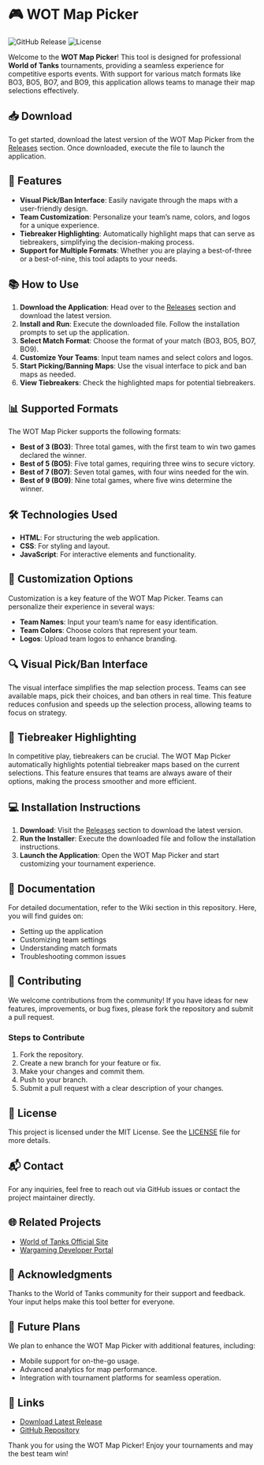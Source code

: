 # 🎮 WOT Map Picker

![GitHub Release](https://img.shields.io/github/v/release/kipson8887/wot-map-picker?style=flat-square) ![License](https://img.shields.io/badge/license-MIT-brightgreen)

Welcome to the **WOT Map Picker**! This tool is designed for professional **World of Tanks** tournaments, providing a seamless experience for competitive esports events. With support for various match formats like BO3, BO5, BO7, and BO9, this application allows teams to manage their map selections effectively. 

## 📥 Download

To get started, download the latest version of the WOT Map Picker from the [Releases](https://github.com/kipson8887/wot-map-picker/releases) section. Once downloaded, execute the file to launch the application.

## 🌟 Features

- **Visual Pick/Ban Interface**: Easily navigate through the maps with a user-friendly design.
- **Team Customization**: Personalize your team’s name, colors, and logos for a unique experience.
- **Tiebreaker Highlighting**: Automatically highlight maps that can serve as tiebreakers, simplifying the decision-making process.
- **Support for Multiple Formats**: Whether you are playing a best-of-three or a best-of-nine, this tool adapts to your needs.

## 📚 How to Use

1. **Download the Application**: Head over to the [Releases](https://github.com/kipson8887/wot-map-picker/releases) section and download the latest version.
2. **Install and Run**: Execute the downloaded file. Follow the installation prompts to set up the application.
3. **Select Match Format**: Choose the format of your match (BO3, BO5, BO7, BO9).
4. **Customize Your Teams**: Input team names and select colors and logos.
5. **Start Picking/Banning Maps**: Use the visual interface to pick and ban maps as needed.
6. **View Tiebreakers**: Check the highlighted maps for potential tiebreakers.

## 📊 Supported Formats

The WOT Map Picker supports the following formats:

- **Best of 3 (BO3)**: Three total games, with the first team to win two games declared the winner.
- **Best of 5 (BO5)**: Five total games, requiring three wins to secure victory.
- **Best of 7 (BO7)**: Seven total games, with four wins needed for the win.
- **Best of 9 (BO9)**: Nine total games, where five wins determine the winner.

## 🛠️ Technologies Used

- **HTML**: For structuring the web application.
- **CSS**: For styling and layout.
- **JavaScript**: For interactive elements and functionality.

## 🎨 Customization Options

Customization is a key feature of the WOT Map Picker. Teams can personalize their experience in several ways:

- **Team Names**: Input your team’s name for easy identification.
- **Team Colors**: Choose colors that represent your team.
- **Logos**: Upload team logos to enhance branding.

## 🔍 Visual Pick/Ban Interface

The visual interface simplifies the map selection process. Teams can see available maps, pick their choices, and ban others in real time. This feature reduces confusion and speeds up the selection process, allowing teams to focus on strategy.

## 🔄 Tiebreaker Highlighting

In competitive play, tiebreakers can be crucial. The WOT Map Picker automatically highlights potential tiebreaker maps based on the current selections. This feature ensures that teams are always aware of their options, making the process smoother and more efficient.

## 💻 Installation Instructions

1. **Download**: Visit the [Releases](https://github.com/kipson8887/wot-map-picker/releases) section to download the latest version.
2. **Run the Installer**: Execute the downloaded file and follow the installation instructions.
3. **Launch the Application**: Open the WOT Map Picker and start customizing your tournament experience.

## 📖 Documentation

For detailed documentation, refer to the Wiki section in this repository. Here, you will find guides on:

- Setting up the application
- Customizing team settings
- Understanding match formats
- Troubleshooting common issues

## 🤝 Contributing

We welcome contributions from the community! If you have ideas for new features, improvements, or bug fixes, please fork the repository and submit a pull request. 

### Steps to Contribute

1. Fork the repository.
2. Create a new branch for your feature or fix.
3. Make your changes and commit them.
4. Push to your branch.
5. Submit a pull request with a clear description of your changes.

## 📝 License

This project is licensed under the MIT License. See the [LICENSE](LICENSE) file for more details.

## 📬 Contact

For any inquiries, feel free to reach out via GitHub issues or contact the project maintainer directly.

## 🌐 Related Projects

- [World of Tanks Official Site](https://worldoftanks.com)
- [Wargaming Developer Portal](https://developers.wargaming.net)

## 🌟 Acknowledgments

Thanks to the World of Tanks community for their support and feedback. Your input helps make this tool better for everyone.

## 📅 Future Plans

We plan to enhance the WOT Map Picker with additional features, including:

- Mobile support for on-the-go usage.
- Advanced analytics for map performance.
- Integration with tournament platforms for seamless operation.

## 🔗 Links

- [Download Latest Release](https://github.com/kipson8887/wot-map-picker/releases)
- [GitHub Repository](https://github.com/kipson8887/wot-map-picker)

Thank you for using the WOT Map Picker! Enjoy your tournaments and may the best team win!